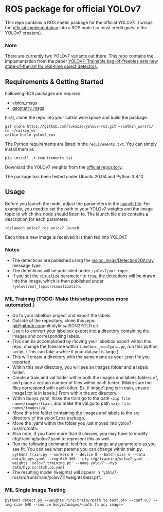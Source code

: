 # ROS package for official YOLOv7

This repo contains a ROS noetic package for the official YOLOv7. It wraps the 
[official implementation](https://github.com/WongKinYiu/yolov7) into a ROS node (so most credit 
goes to the YOLOv7 creators).

### Note
There are currently two YOLOv7 variants out there. This repo contains the 
implementation from the paper [YOLOv7: Trainable bag-of-freebies sets new state-of-the-art for real-time object detectors](https://arxiv.org/abs/2207.02696).

## Requirements & Getting Started

Following ROS packages are required:
- [vision_msgs](http://wiki.ros.org/vision_msgs)
- [geometry_msgs](http://wiki.ros.org/geometry_msgs)

First, clone the repo into your catkin workspace and build the package:
```
git clone https://github.com/lukazso/yolov7-ros.git ~/catkin_ws/src/
cd ~/catkin_ws
catkin build yolov7_ros
```

The Python requirements are listed in the `requirements.txt`. You can simply 
install them as
```
pip install -r requirements.txt
```

Download the YOLOv7 weights from the [official repository](https://github.com/WongKinYiu/yolov7).

The package has been tested under Ubuntu 20.04 and Python 3.8.10.

## Usage
Before you launch the node, adjust the parameters in the 
[launch file](launch/yolov7.launch). For example, you need to set the path to your 
YOLOv7 weights and the image topic to which this node should listen to. The launch 
file also contains a description for each parameter.

```
roslaunch yolov7_ros yolov7.launch
```

Each time a new image is received it is then fed into YOLOv7.

### Notes
- The detections are published using the [vision_msgs/Detection2DArray](http://docs.ros.org/en/api/vision_msgs/html/msg/Detection2DArray.html) message type.
- The detections will be published under `/yolov7/out_topic`.
- If you set the `visualize` parameter to `true`, the detections will be drawn into 
  the image, which is then published under `/yolov7/out_topic/visualization`.

### MIL Training (TODO: Make this setup process more automated.)
- Go to your labelbox project and export the labels.
- Outside of the repository, clone this repo: git@github.com:ultralytics/JSON2YOLO.git.
- Use it to convert your labelbox export into a directory containing the images and corresponding labels.
- This can be accomplished by moving your labelbox export within this repo, change the filename within ```labelbox_json2yolo.py```, run this python script. (This can take a while if your dataset is large.)
- This will create a directory with the same name as your .json file you exported.
- Within this new directory, you will see an images folder and a labels folder.
- Create a train and val folder within both the images and labels folders of, and place a certain number of files within each folder. (Make sure the files correspond with each other. Ex. if image1.png is in train, ensure image1.txt is in labels.)
From within the src directory.
- Within buoys.yaml, make the train go to the path ```<zip file name>/images/train```, and make the val go to path ```<zip file name>/images/val```
- Move this the folder containing the images and labels to the src directory of the yolov7_ros package.
- Move the .yaml within the folder you just moved into yolov7-ros/src/data.
- Also note, if you have more than 6 classes, you may have to modify cfg/training/yolov7.yaml to represent this as well.
- Run the following command, feel free to change any parameters as you see fit. You can see what params you can change within train.py.
```python3 train.py --workers 8 --device 0 --batch-size 4 --data data/buoys.yaml --img 640 360 --cfg cfg/training/yolov7.yaml --weights 'yolov7_training.pt' --name yolov7 --hyp data/hyp.scratch.p5.yaml```
- The resulting model (weights) will appear in "yolov7-ros/src/runs/train/yolov711/weights/best.pt".

### MIL Single Image Testing
```python3 detect.py --weights runs/train/<path to best.pt> --conf 0.7 --img-size 640 --source buoys/images/<path to any image>```
